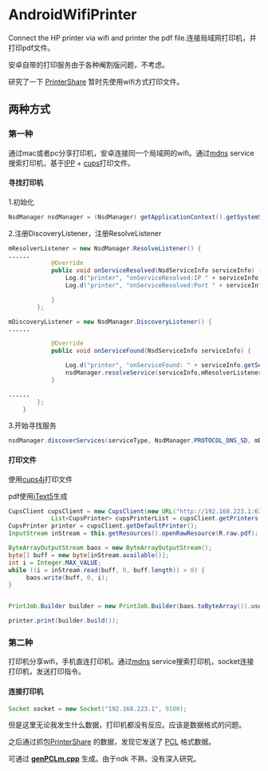 # AndroidWifiPrinter
Connect the HP printer via wifi and printer the pdf file.连接局域网打印机，并打印pdf文件。


安卓自带的打印服务由于各种阉割版问题，不考虑。

研究了一下 [PrinterShare](https://play.google.com/store/apps/details?id=com.dynamixsoftware.printershare) 暂时先使用wifi方式打印文件。
## 两种方式

### 第一种

通过mac或者pc分享打印机，安卓连接同一个局域网的wifi。通过[mdns](https://developer.android.com/reference/android/net/nsd/NsdManager) service搜索打印机，基于[IPP](https://en.wikipedia.org/wiki/Internet_Printing_Protocol) + [cups](https://en.wikipedia.org/wiki/CUPS)打印文件。

#### 寻找打印机

1.初始化

```java
NsdManager nsdManager = (NsdManager) getApplicationContext().getSystemService(Context.NSD_SERVICE);
```

2.注册DiscoveryListener，注册ResolveListener

```java
mResolverListener = new NsdManager.ResolveListener() {
......
            @Override
            public void onServiceResolved(NsdServiceInfo serviceInfo) {
                Log.d("printer", "onServiceResolved:IP " + serviceInfo.getHost());
                Log.d("printer", "onServiceResolved:Port " + serviceInfo.getPort());

            }
        };

mDiscoveryListener = new NsdManager.DiscoveryListener() {     
......

            @Override
            public void onServiceFound(NsdServiceInfo serviceInfo) {

                Log.d("printer", "onServiceFound: " + serviceInfo.getServiceName());
  				nsdManager.resolveService(serviceInfo,mResolverListener);
            }

......
        };
    }
```

3.开始寻找服务

```java
nsdManager.discoverServices(serviceType, NsdManager.PROTOCOL_DNS_SD, mDiscoveryListener);
```

#### 打印文件

使用[cups4j](https://github.com/harwey/cups4j)打印文件

pdf使用[iText5](https://itextpdf.com/en/products/itext-5-legacy)生成

```java
CupsClient cupsClient = new CupsClient(new URL("http://192.168.223.1:631"));
            List<CupsPrinter> cupsPrinterList = cupsClient.getPrinters();
CupsPrinter printer = cupsClient.getDefaultPrinter();
InputStream inStream = this.getResources().openRawResource(R.raw.pdf);

ByteArrayOutputStream baos = new ByteArrayOutputStream();
byte[] buff = new byte[inStream.available()];
int i = Integer.MAX_VALUE;
while ((i = inStream.read(buff, 0, buff.length)) > 0) {
     baos.write(buff, 0, i);
}


PrintJob.Builder builder = new PrintJob.Builder(baos.toByteArray()).userName("user").copies(1);

printer.print(builder.build());
```

### 第二种

打印机分享wifi，手机直连打印机。通过[mdns](https://developer.android.com/reference/android/net/nsd/NsdManager) service搜索打印机，socket连接打印机，发送打印指令。

#### 连接打印机

```java
Socket socket = new Socket("192.168.223.1", 9100);
```

但是这里无论我发生什么数据，打印机都没有反应。应该是数据格式的问题。

之后通过抓包[PrinterShare](https://play.google.com/store/apps/details?id=com.dynamixsoftware.printershare) 的数据，发现它发送了 [PCL](https://en.wikipedia.org/wiki/Printer_Command_Language) 格式数据。

可通过 [**genPCLm.cpp**](https://github.com/ibevilinc/WFDSPrintPlugin/blob/master/jni/wprint/plugins/genPCLm/src/genPCLm.cpp) 生成。由于ndk 不熟，没有深入研究。
